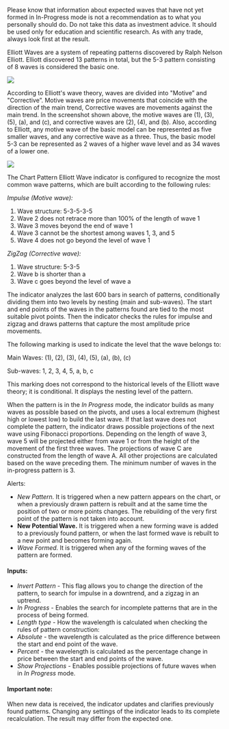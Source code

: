 Please know that information about expected waves that have not yet formed in In-Progress mode is not a recommendation as to what you personally should do. Do not take this data as investment advice. It should be used only for education and scientific research. As with any trade, always look first at the result.

Elliott Waves are a system of repeating patterns discovered by Ralph Nelson Elliott. Elliott discovered 13 patterns in total, but the 5-3 pattern consisting of 8 waves is considered the basic one.

![](https://s3.amazonaws.com/cdn.freshdesk.com/data/helpdesk/attachments/production/43282992445/original/rBSBOAO7z0NAm11u9j5P0JgRiIDbZ94odQ.png?1640270787)

  
According to Elliott's wave theory, waves are divided into "Motive” and "Corrective”. Motive waves are price movements that coincide with the direction of the main trend, Corrective waves are movements against the main trend. In the screenshot shown above, the motive waves are (1), (3), (5), (a), and (c), and corrective waves are (2), (4), and (b). Also, according to Elliott, any motive wave of the basic model can be represented as five smaller waves, and any corrective wave as a three. Thus, the basic model 5-3 can be represented as 2 waves of a higher wave level and as 34 waves of a lower one.

![](https://s3.amazonaws.com/cdn.freshdesk.com/data/helpdesk/attachments/production/43282992516/original/jjF-X0MN1G9GF2kvbk3aFJ73tV2C-g03oA.png?1640270802)

The Chart Pattern Elliott Wave indicator is configured to recognize the most common wave patterns, which are built according to the following rules:

_Impulse (Motive wave):_

1.  Wave structure: 5-3-5-3-5
2.  Wave 2 does not retrace more than 100% of the length of wave 1
3.  Wave 3 moves beyond the end of wave 1
4.  Wave 3 cannot be the shortest among waves 1, 3, and 5
5.  Wave 4 does not go beyond the level of wave 1

_ZigZag (Corrective wave):_

1.  Wave structure: 5-3-5
2.  Wave b is shorter than a
3.  Wave c goes beyond the level of wave a

The indicator analyzes the last 600 bars in search of patterns, conditionally dividing them into two levels by nesting (main and sub-waves). The start and end points of the waves in the patterns found are tied to the most suitable pivot points. Then the indicator checks the rules for impulse and zigzag and draws patterns that capture the most amplitude price movements.

The following marking is used to indicate the level that the wave belongs to:

Main Waves: (1), (2), (3), (4), (5), (a), (b), (c)

Sub-waves: 1, 2, 3, 4, 5, a, b, c

This marking does not correspond to the historical levels of the Elliott wave theory; it is conditional. It displays the nesting level of the pattern.

When the pattern is in the _In Progress_ mode, the indicator builds as many waves as possible based on the pivots, and uses a local extremum (highest high or lowest low) to build the last wave. If that last wave does not complete the pattern, the indicator draws possible projections of the next wave using Fibonacci proportions. Depending on the length of wave 3, wave 5 will be projected either from wave 1 or from the height of the movement of the first three waves. The projections of wave C are constructed from the length of wave A. All other projections are calculated based on the wave preceding them. The minimum number of waves in the in-progress pattern is 3.

Alerts:

-   _New Pattern._ It is triggered when a new pattern appears on the chart, or when a previously drawn pattern is rebuilt and at the same time the position of two or more points changes. The rebuilding of the very first point of the pattern is not taken into account.
-   __New Potential Wave.__ It is triggered when a new forming wave is added to a previously found pattern, or when the last formed wave is rebuilt to a new point and becomes forming again.
-   __Wave Formed_._ It is triggered when any of the forming waves of the pattern are formed.

#### Inputs:

-   _Invert Pattern_ - This flag allows you to change the direction of the pattern, to search for impulse in a downtrend, and a zigzag in an uptrend.
-   _In Progress_ \- Enables the search for incomplete patterns that are in the process of being formed.
-   _Length type_ - How the wavelength is calculated when checking the rules of pattern construction:
-   _Absolute_ - the wavelength is calculated as the price difference between the start and end point of the wave.
-   _Percent_ - the wavelength is calculated as the percentage change in price between the start and end points of the wave.
-   _Show Projections_ \- Enables possible projections of future waves when in _In Progress_ mode.

#### Important note:

When new data is received, the indicator updates and clarifies previously found patterns. Changing any settings of the indicator leads to its complete recalculation. The result may differ from the expected one.